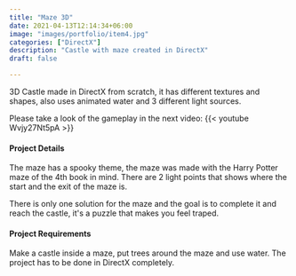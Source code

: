 ```yaml
---
title: "Maze 3D"
date: 2021-04-13T12:14:34+06:00
image: "images/portfolio/item4.jpg"
categories: ["DirectX"]
description: "Castle with maze created in DirectX"
draft: false

---
```


3D Castle made in DirectX from scratch, it has different textures and shapes, also uses animated water and 3 different light sources. <br>

Please take a look of the gameplay in the next video:
{{< youtube Wvjy27Nt5pA >}}



#### Project Details
The maze has a spooky theme, the maze was made with the Harry Potter maze of the 4th book in mind.
There are 2 light points that shows where the start and the exit  of the maze is. <br>

There is only one solution for the maze and the goal is to complete it and reach the castle, it's a puzzle that makes you feel traped.



#### Project Requirements
Make a castle inside a maze, put trees around the maze and use water.
The project has to be done in DirectX completely.
